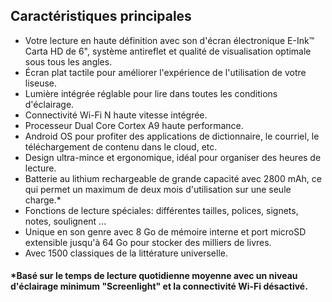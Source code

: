 ## Caractéristiques principales

-	Votre lecture en haute définition avec son d'écran électronique E-Ink™ Carta HD de 6", système antireflet et qualité de visualisation optimale sous tous les angles.
-	Écran plat tactile pour améliorer l'expérience de l'utilisation de votre liseuse.
-	Lumière intégrée réglable pour lire dans toutes les conditions d'éclairage.
-	Connectivité Wi-Fi N haute vitesse intégrée.
-	Processeur Dual Core Cortex A9 haute performance.
-	Android OS pour profiter des applications de dictionnaire, le courriel, le téléchargement de contenu dans le cloud, etc.
-	Design ultra-mince et ergonomique, idéal pour organiser des heures de lecture.
-	Batterie au lithium rechargeable de grande capacité avec 2800 mAh, ce qui permet un maximum de deux mois d'utilisation sur une seule charge.*
-	Fonctions de lecture spéciales: différentes tailles, polices, signets, notes, soulignent ...
-	Unique en son genre avec 8 Go de mémoire interne et port microSD extensible jusqu'à 64 Go pour stocker des milliers de livres.
-	Avec 1500 classiques de la littérature universelle.

#### *Basé sur le temps de lecture quotidienne moyenne avec un niveau d'éclairage minimum "Screenlight" et la connectivité Wi-Fi désactivé.
